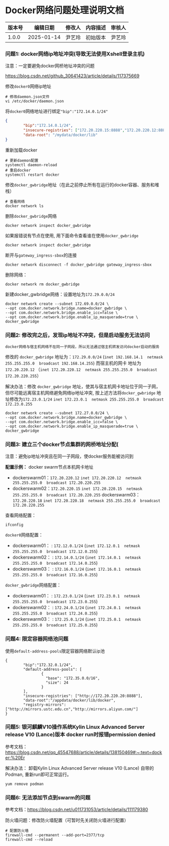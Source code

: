 # Docker网络问题处理说明文档

| 版本号 | 编辑日期   | 修改人  | 内容描述               | 审核人  |
|--------|------------|---------|---------------------------|---------|
| 1.0.0    | 2025-01-14 | 尹艺玲    | 初始版本                  | 尹艺玲    |


### 问题1: docker网络ip地址冲突(导致无法使用Xshell登录主机)
注意：一定要避免docker网桥地址冲突的问题

https://blog.csdn.net/github_30641423/article/details/117375669

修改`docker0`网络ip地址
```shell
# 修改daemon.json文件
vi /etc/docker/daemon.json
```
将`docker0`网络地址进行绑定` "bip":"172.14.0.1/24" `
```json
{
        "bip":"172.14.0.1/24",
        "insecure-registries": ["172.20.220.15:8888","172.20.220.12:8888","172.20.220.18:8888","172.20.220.15:9001"],
        "data-root": "/mydata/docker/lib"
}
```
重新加载docker
```shell
# 更新daemon配置
systemctl daemon-reload
# 重启docker
systemctl restart docker
```
修改`docker_gwbridge`地址（在此之前停止所有在运行的docker容器、服务和堆栈）
```shell
# 查看网络
docker network ls
```
删除`docker_gwbridge`网络
```shell
docker network inspect docker_gwbridge
```
如果报错说有节点在使用,
用下面命令查看谁在使用`docker_gwbridge`
```shell
docker network inspect docker_gwbridge
```
断开与`gateway_ingress-sbox`的连接
```shell
docker network disconnect -f docker_gwbridge gateway_ingress-sbox
```
删除网络：
```shell
docker network rm docker_gwbridge
```
新建docker_gwbridge网络：设置地址为`172.29.0.0/24`
```shell
docker network create --subnet 172.69.0.0/24 \
--opt com.docker.network.bridge.name=docker_gwbridge \
--opt com.docker.network.bridge.enable_icc=false \
--opt com.docker.network.bridge.enable_ip_masquerade=true \
docker_gwbridge
```

### 问题2: 修改完之后，发现ip地址不冲突，但是启动服务无法访问
`docker网络与宿主机网络不在同一子网段，所以无法通过宿主机转发访问docker启动的服务`

修改的 `docker_gwbridge` 地址为：`172.29.0.0/24` 
(`inet 192.168.14.1  netmask 255.255.255.0  broadcast 192.168.14.255`)
而宿主机的网卡 地址为 `172.20.220.12` 
（`inet 172.20.220.12  netmask 255.255.255.0  broadcast 172.20.220.255`）

解决办法：修改 `docker_gwbridge` 地址，使其与宿主机网卡地址位于同一子网，但尽可能远离宿主机网络避免网络ip地址冲突, 按上述方法将`docker_gwbridge` 地址修改为`172.23.0.1/24` 
`inet 172.23.0.1  netmask 255.255.255.0  broadcast 172.23.0.255`

```shell
docker network create --subnet 172.27.0.0/24 \
--opt com.docker.network.bridge.name=docker_gwbridge \
--opt com.docker.network.bridge.enable_icc=false \
--opt com.docker.network.bridge.enable_ip_masquerade=true \
docker_gwbridge
```

### 问题3: 建立三个docker节点集群的网桥地址分配(
注意：避免ip地址冲突且在同一子网段，使docker服务能被访问到

**配置示例：**
docker swarm节点本机网卡地址
- dockerswarm01：`172.20.220.12`
    `inet 172.20.220.12  netmask 255.255.255.0  broadcast 172.20.220.255`
- dockerswarm02：`172.20.220.15`
    `inet 172.20.220.15  netmask 255.255.255.0  broadcast 172.20.220.255`
dockerswarm03：`172.20.220.18`
    `inet 172.20.220.18  netmask 255.255.255.0  broadcast 172.20.220.255`

查看网络配置：
```shell
ifconfig
```

`docker0`网络配置：
- dockerswarm01： : `172.12.0.1/24` 
    (`inet 172.12.0.1  netmask 255.255.255.0  broadcast 172.12.0.255`)
- dockerswarm02： : `172.14.0.1/24` 
    (`inet 172.14.0.1  netmask 255.255.255.0  broadcast 172.14.0.255`)
- dockerswarm03： : `172.16.0.1/24` 
    (`inet 172.16.0.1  netmask 255.255.255.0  broadcast 172.16.0.255`)

`docker_gwbridge`网络配置：
- dockerswarm01： : `172.23.0.1/24` 
    (`inet 172.23.0.1  netmask 255.255.255.0  broadcast 172.23.0.255`)
- dockerswarm02： : `172.24.0.1/24` 
    (`inet 172.24.0.1  netmask 255.255.255.0  broadcast 172.24.0.255`)
- dockerswarm03： : `172.25.0.1/24` 
    (`inet 172.25.0.1  netmask 255.255.255.0  broadcast 172.25.0.255`)


### 问题4: 限定容器网络池问题
使用`default-address-pools`限定容器网络默认ip池
```shell
{
        "bip":"172.32.0.1/24",
        "default-address-pools": [
                {
                  "base": "172.35.0.0/16",
                  "size": 24
                }
        ],
        "insecure-registries": ["http://172.20.220.20:8888"],
        "data-root":"/appdata/docker/lib/docker",
        "registry-mirrors": ["http://mirrors.ustc.edu.cn","http://mirrors.aliyun.com/"]
}

```    

### 问题5: 银河麒麟V10操作系统Kylin Linux Advanced Server release V10 (Lance)版本 docker run时报错permission denied

参考文档： https://blog.csdn.net/qq_45547688/article/details/138150469#:~:text=docker:%20Er

解决办法：
卸载Kylin Linux Advanced Server release V10 (Lance) 自带的Podman, 重新run即可正常运行。
```shell
yum remove podman
```


### 问题6: 无法添加节点到swarm的问题

参考文档：https://blog.csdn.net/u011731053/article/details/111179380

防火墙问题：修改防火墙配置（可暂时先关闭防火墙进行配置）
```shell
# 配置防火墙 
firewall-cmd --permanent --add-port=2377/tcp
firewall-cmd --reload
```

